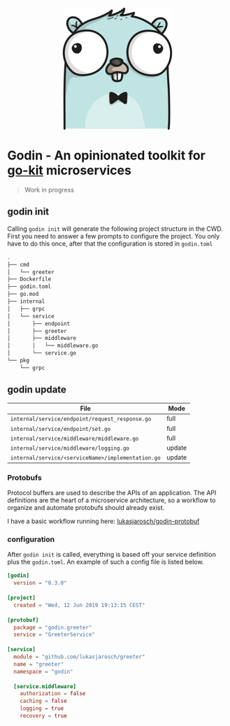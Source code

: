 <p align="center">
  <img src="https://raw.githubusercontent.com/lukasjarosch/godin/develop/gopher.png">
</p>

# Godin - An opinionated toolkit for [go-kit](https://github.com/go-kit/kit) microservices
> Work in progress

## godin init
Calling `godin init` will generate the following project structure in the CWD. First you need to answer
a few prompts to configure the project. You only have to do this once, after that the configuration is stored
in `godin.toml`

````bash
.
├── cmd
│   └── greeter
├── Dockerfile
├── godin.toml
├── go.mod
├── internal
│   ├── grpc
│   └── service
│       ├── endpoint
│       ├── greeter
│       ├── middleware
│       │   └── middleware.go
│       └── service.go
└── pkg
    └── grpc
````

## godin update
| File                                             | Mode       |
|--------------------------------------------------|------------|
| `internal/service/endpoint/request_response.go`    | full |
| `internal/service/endpoint/set.go`                 | full |
| `internal/service/middleware/middleware.go`        | full |
| `internal/service/middleware/logging.go`           | update     |
| `internal/service/<serviceName>/implementation.go`  | update     |

### Protobufs
Protocol buffers are used to describe the APIs of an application.
The API definitions are the heart of a microservice architecture, so a workflow
to organize and automate protobufs should already exist.

I have a basic workflow running here: [lukasjarosch/godin-protobuf](https://github.com/lukasjarosch/godin-protobuf)


### configuration
After `godin init` is called, everything is based off your service definition plus the `godin.toml`. 
An example of such a config file is listed below.

```toml
[godin]
  version = "0.3.0"

[project]
  created = "Wed, 12 Jun 2019 19:13:15 CEST"

[protobuf]
  package = "godin.greeter"
  service = "GreeterService"

[service]
  module = "github.com/lukasjarosch/greeter"
  name = "greeter"
  namespace = "godin"

  [service.middleware]
    authorization = false
    caching = false
    logging = true
    recovery = true

```
